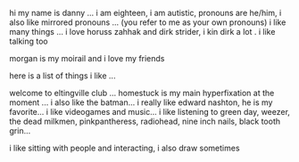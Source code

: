 hi my name is danny ... i am eighteen, i am autistic, pronouns are he/him, i also like mirrored pronouns ... (you refer to me as your own pronouns)
i like many things ... i love horuss zahhak and dirk strider, i kin dirk a lot . i like talking too

morgan is my moirail and i love my friends

here is a list of things i like ...

welcome to eltingville club ... homestuck is my main hyperfixation at the moment ... i also like the batman... i really like edward nashton, he is my favorite... i like videogames and music... i like listening to green day, weezer, the dead milkmen, pinkpantheress, radiohead, nine inch nails, black tooth grin...

i like sitting with people and interacting, i also draw sometimes
